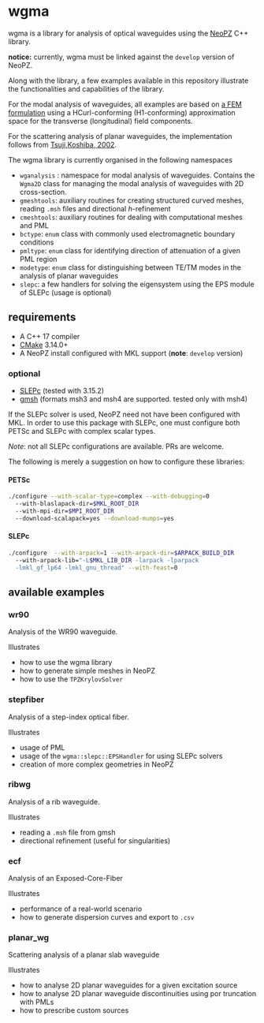 # wgma

wgma is a library for analysis of optical waveguides using the 
[NeoPZ](https://github.com/labmec/neopz) C++ library.

**notice:** currently, wgma must be linked against the `develop` version of NeoPZ.

Along with the library, a few examples available in this repository illustrate the
functionalities and capabilities of the library. 

For the modal analysis of waveguides, all examples are based on 
[a FEM formulation](http://labmec.github.io/neopz/material/availablemats.html#modal-analysis-of-waveguides) 
using a HCurl-conforming (H1-conforming) approximation space for the
transverse (longitudinal) field components.

For the scattering analysis of planar waveguides, the implementation follows from
[Tsuji,Koshiba, 2002](http://opg.optica.org/jlt/abstract.cfm?URI=jlt-20-3-463).

The wgma library is currently organised in the following namespaces

- `wganalysis` : namespace for modal analysis of waveguides. 
  Contains the `Wgma2D` class for managing the modal analysis
of waveguides with 2D cross-section.
- `gmeshtools`: auxiliary routines for creating structured curved meshes, reading `.msh`
files and directional *h*-refinement
- `cmeshtools`: auxiliary routines for dealing with computational meshes and PML
- `bctype`: `enum` class with commonly used electromagnetic boundary conditions
- `pmltype`: `enum` class for identifying direction of attenuation of a given PML region
- `modetype`: `enum` class for distinguishing between TE/TM modes in the analysis of
planar waveguides
- `slepc`: a few handlers for solving the eigensystem using the EPS module of SLEPc (usage is optional)

## requirements
- A C++ 17 compiler
- [CMake](https://cmake.org/download/) 3.14.0+
- A NeoPZ install configured with MKL support (**note**: `develop` version)
### optional
- [SLEPc](https://slepc.upv.es) (tested with 3.15.2)
- [gmsh](https://gmsh.info) (formats msh3 and msh4 are supported. tested only with msh4)

If the SLEPc solver is used, NeoPZ need not have been configured with MKL.
In order to use this package with SLEPc, one must configure both PETSc and SLEPc 
with complex scalar types. 

*Note*: not all SLEPc configurations are available. PRs are welcome.

The following is merely a suggestion on how to configure these libraries:


#### PETSc
```sh
./configure --with-scalar-type=complex --with-debugging=0 
  --with-blaslapack-dir=$MKL_ROOT_DIR 
  --with-mpi-dir=$MPI_ROOT_DIR 
  --download-scalapack=yes --download-mumps=yes
```

#### SLEPc
```sh
./configure  --with-arpack=1 --with-arpack-dir=$ARPACK_BUILD_DIR
  --with-arpack-lib="-L$MKL_LIB_DIR -larpack -lparpack 
  -lmkl_gf_lp64 -lmkl_gnu_thread" --with-feast=0
```

## available examples

### wr90

Analysis of the WR90 waveguide. 

Illustrates
- how to use the wgma library
- how to generate simple meshes in NeoPZ
- how to use the `TPZKrylovSolver`

### stepfiber

Analysis of a step-index optical fiber. 

Illustrates 
- usage of PML
- usage of the `wgma::slepc::EPSHandler` for using SLEPc solvers
- creation of more complex geometries in NeoPZ

### ribwg

Analysis of a rib waveguide.

Illustrates
- reading a `.msh` file from gmsh
- directional refinement (useful for singularities)


### ecf

Analysis of an Exposed-Core-Fiber

Illustrates
- performance of a real-world scenario
- how to generate dispersion curves and export to `.csv`

### planar_wg

Scattering analysis of a planar slab waveguide

Illustrates
- how to analyse 2D planar waveguides for a given excitation source
- how to analyse 2D planar waveguide discontinuities using por truncation with PMLs
- how to prescribe custom sources